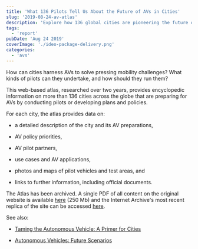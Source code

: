 ```yaml
---
title: 'What 136 Pilots Tell Us About the Future of AVs in Cities'
slug: '2019-08-24-av-atlas'
description: 'Explore how 136 global cities are pioneering the future of autonomous vehicles (AVs) to tackle urban mobility challenges. This blog post delves into a comprehensive atlas, providing detailed insights into AV policies, pilot projects, and strategic applications. Discover how cities are preparing for an autonomous future, complete with data, maps, and resources to guide urban planners and policymakers in harnessing AV technology effectively.'
tags:
  - 'report'
pubDate: 'Aug 24 2019'
coverImage: './ideo-package-delivery.png'
categories:
  - 'avs'
---
```



How can cities harness AVs to solve pressing mobility challenges? What kinds of pilots can they undertake, and how should they run them?

This web-based atlas, researched over two years, provides encyclopedic information on more than 136 cities across the globe that are preparing for  
AVs by conducting pilots or developing plans and policies.

For each city, the atlas provides data on:

- a detailed description of the city and its AV preparations,

- AV policy priorities,

- AV pilot partners,

- use cases and AV applications,

- photos and maps of pilot vehicles and test areas, and

- links to further information, including official documents.

The Atlas has been archived. A single PDF of all content on the original website is available [here](/pdf/Global-Atlas-of-AVs-in-Cities.pdf) (250 Mb) and the Internet Archive's most recent replica of the site can be accessed [here](https://web.archive.org/web/20220207170230/https://avsincities.bloomberg.org/).

See also:

- [Taming the Autonomous Vehicle: A Primer for Cities](https://www.bbhub.io/dotorg/sites/2/2017/05/TamingtheAutonomousVehicleSpreadsPDF.pdf)

- [Autonomous Vehicles: Future Scenarios](https://avfutures.nlc.org/)
